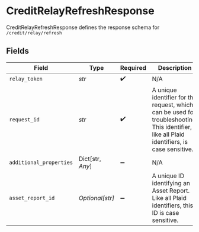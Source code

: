 # CreditRelayRefreshResponse

CreditRelayRefreshResponse defines the response schema for `/credit/relay/refresh`


## Fields

| Field                                                                                                                                       | Type                                                                                                                                        | Required                                                                                                                                    | Description                                                                                                                                 |
| ------------------------------------------------------------------------------------------------------------------------------------------- | ------------------------------------------------------------------------------------------------------------------------------------------- | ------------------------------------------------------------------------------------------------------------------------------------------- | ------------------------------------------------------------------------------------------------------------------------------------------- |
| `relay_token`                                                                                                                               | *str*                                                                                                                                       | :heavy_check_mark:                                                                                                                          | N/A                                                                                                                                         |
| `request_id`                                                                                                                                | *str*                                                                                                                                       | :heavy_check_mark:                                                                                                                          | A unique identifier for the request, which can be used for troubleshooting. This identifier, like all Plaid identifiers, is case sensitive. |
| `additional_properties`                                                                                                                     | Dict[str, *Any*]                                                                                                                            | :heavy_minus_sign:                                                                                                                          | N/A                                                                                                                                         |
| `asset_report_id`                                                                                                                           | *Optional[str]*                                                                                                                             | :heavy_minus_sign:                                                                                                                          | A unique ID identifying an Asset Report. Like all Plaid identifiers, this ID is case sensitive.                                             |